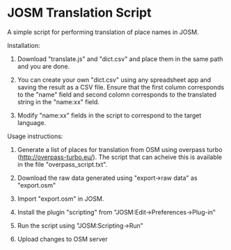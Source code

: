 # JOSM Translation Script
A simple script for performing translation of place names in JOSM.

Installation:

1. Download "translate.js" and "dict.csv" and place them in the same path and you are done.

2. You can create your own "dict.csv" using any spreadsheet app and saving the result as a CSV file. Ensure that the first column corresponds to the "name" field and second colomn corresponds to the translated string in the "name:xx" field.

3. Modify "name:xx" fields in the script to correspond to the target language.

Usage instructions:

1. Generate a list of places for translation from OSM using overpass turbo (http://overpass-turbo.eu/). The script that can acheive this is available in the file "overpass_script.txt".

2. Download the raw data generated using "export->raw data" as "export.osm"

3. Import "export.osm" in JOSM.

4. Install the plugin "scripting" from "JOSM:Edit->Preferences->Plug-in"

5. Run the script using "JOSM:Scripting->Run"

6. Upload changes to OSM server
